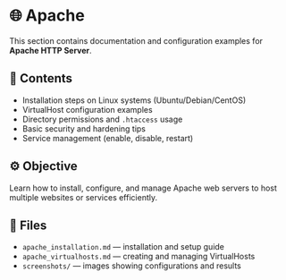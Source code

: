# 🌐 Apache

This section contains documentation and configuration examples for **Apache HTTP Server**.

## 📘 Contents
- Installation steps on Linux systems (Ubuntu/Debian/CentOS)
- VirtualHost configuration examples
- Directory permissions and `.htaccess` usage
- Basic security and hardening tips
- Service management (enable, disable, restart)

## ⚙️ Objective
Learn how to install, configure, and manage Apache web servers to host multiple websites or services efficiently.
## 📂 Files
- `apache_installation.md` — installation and setup guide  
- `apache_virtualhosts.md` — creating and managing VirtualHosts  
- `screenshots/` — images showing configurations and results
